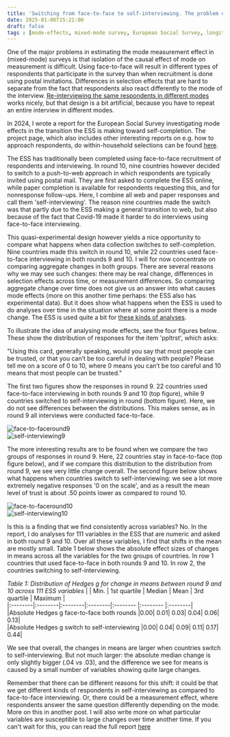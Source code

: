 ```yaml
---
title: 'Switching from face-to-face to self-interviewing. The problem of mode effects'
date: 2025-01-06T15:21:00
draft: false
tags : [mode-effects, mixed-mode survey, European Social Survey, longitudinal analysis]
---
```


One of the major problems in estimating the mode measurement effect in (mixed-mode) surveys is that isolation of the causal effect of mode on measurement is difficult. Using face-to-face  will result in different types of respondents that participate in the survey than when recruitment is done using postal invitations. Differences in selection effects that are hard to separate from the fact that respondents also react differently to the mode of the interview. [Re-interviewing the same respondents in different modes](https://www.peterlugtig.com/post/studying-mode-effects/) works nicely, but that design is a bit artificial, because you have to repeat an entire interview in different modes.

In 2024, I wrote a report for the European Social Survey investigating mode effects in the transition the ESS is making toward self-completion. The project page, which also includes other interesting reports on e.g. how to approach respondents, do within-household selections can be found [here](https://www.europeansocialsurvey.org/methodology/methodological-research/modes-data-collection). 

The ESS has traditionally been completed using face-to-face recruitment of respondents and interviewing. In round 10, nine countries however decided to switch to a push-to-web approach in which respondents are typically invited using postal mail. They are first asked to complete the ESS online, while paper completion is available for respondents requesting this, and for nonresponse follow-ups. Here, I combine all web and paper responses and call them 'self-interviewing'. The reason nine countries made the switch was that partly due to the ESS making a general transition to web, but also because of the fact that Covid-19 made it harder to do interviews using face-to-face interviewing.

This quasi-experimental design however yields a nice opportunity to compare what happens when data collection switches to self-completion. Nine countries made this switch in round 10, while 22 countries used face-to-face interviewing in both rounds 9 and 10. I will for now concentrate on comparing aggregate changes in both groups. There are several reasons why we may see such changes: there may be real change, differences in selection effects across time, or measurement differences. So comparing aggregate change over time does not give us an answer into what causes mode effects (more on this another time perhaps: the ESS also has experimental data). But it does show what happens when the ESS is used to do analyses over time in the situation where at some point there is a mode change. The ESS is used quite a bit for [these kinds of analyses](https://www.europeansocialsurvey.org/findings/topline-series).

To illustrate the idea of analysing mode effects, see the four figures below.. These show the distribution of responses for the item 'ppltrst', which asks:

"Using this card, generally speaking, would you say that most people can be trusted, or that you can’t be too careful in dealing with people? Please tell me on a score of 0 to 10, where 0 means you can’t be too careful and 10 means that most people can be trusted."

The first two figures show the responses in round 9. 22 countries used face-to-face interviewing in both rounds 9 and 10 (top figure), while 9 countries switched to self-interviewing in round (bottom figure). Here, we do not see differences between the distributions. This makes sense, as in round 9 all interviews were conducted face-to-face.

![face-to-faceround9](/files/posts/ppltrstf2f9.jpg)  
![self-interviewing9](/files/posts/ppltrstsi9.jpg)  

The more interesting results are to be found when we compare the two groups of responses in round 9. Here, 22 countries stay in face-to-face (top figure below), and if we compare this distribution to the distribution from round 9, we see very little change overall. The second figure below shows what happens when countries switch to self-interviewing: we see a lot more extremely negative responses '0 on the scale', and as a result the mean level of trust is about .50 points lower as compared to round 10.

![face-to-faceround10](/files/posts/ppltrstf2f10.jpg)  
![self-interviewing10](/files/posts/ppltrstsi10.jpg)  

Is this is a finding that we find consistently across variables? No. In the report, I do analyses for 111 variables in the ESS that are numeric and asked in both round 9 and 10. Over all these variables, I find that shifts in the mean are mostly small. Table 1 below shows the absolute effect sizes of changes in means across all the variables for the two groups of countries. In row 1 countries that used face-to-face in both rounds 9 and 10. In row 2, the countries switching to self-interviewing. 

*Table 1: Distribution of Hedges g for change in means between round 9 and 10 across 111 ESS variables*
| | Min. | 1st quartile | Median | Mean | 3rd quartile | Maximum |  
|:--------|:--------|:--------|:--------|:-------- |:-------- |:--------|  
|Absolute Hedges g face-to-face both rounds |0.00|	0.01|	0.03|	0.04|	0.06|	0.13|  
|Absolute Hedges g switch to self-interviewing |0.00|	0.04|	0.09|	0.11|	0.17|	0.44|  

We see that overall, the changes in means are larger when countries switch to self-interviewing. But not much larger: the absolute median change is only slightly bigger (.04 vs .03), and the difference we see for means is caused by a small number of variables showing quite large changes. 

Remember that there can be different reasons for this shift: it could be that we get different kinds of respondents in self-interviewing as compared to face-to-face interviewing. Or, there could be a measurement effect, where respondents answer the same question differently depending on the mode. More on this in another post. I will also write more on what particular variables are susceptible to large changes over time another time. If you can't wait for this, you can read the full report [here](https://europeansocialsurvey.org/sites/default/files/2024-10/round-9-10-comparison-final.pdf)